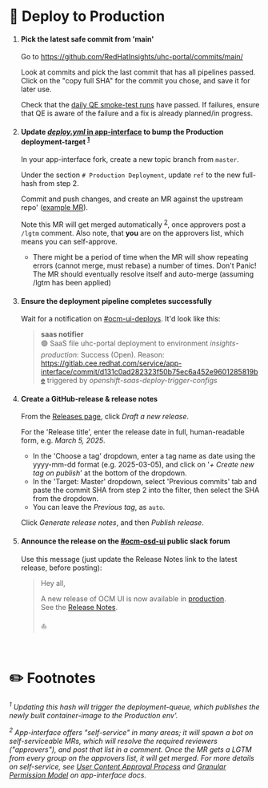 # :cookie: Deploy to Production

1. #### Pick the latest safe commit from 'main'

   Go to https://github.com/RedHatInsights/uhc-portal/commits/main/

   Look at commits and pick the last commit that has all pipelines passed. Click on the "copy full SHA" for the commit you chose, and save it for later use.

   Check that the [daily QE smoke-test runs][32] have passed. If failures, ensure that QE is aware of the failure and a fix is already planned/in progress.

1. #### Update [_deploy.yml_ in app-interface][17] to bump the Production deployment-target <sup>[1][footnotes]</sup>

   In your app-interface fork, create a new topic branch from `master`.  
   
   Under the section `# Production Deployment`, update `ref` to the new full-hash from step 2.

   Commit and push changes, and create an MR against the upstream repo' ([example MR][9]).
      
   Note this MR will get merged automatically <sup>[2][footnotes]</sup>, once approvers post a `/lgtm` comment.  Also note, that **you** are on the approvers list, which means you can self-approve.
    
   * There might be a period of time when the MR will show repeating errors (cannot merge, must rebase) a number of times.  Don't Panic!  The MR should eventually resolve itself and auto-merge (assuming /lgtm has been applied)

1. #### Ensure the deployment pipeline completes successfully

   Wait for a notification on [#ocm-ui-deploys][16].  It'd look like this:

   > **saas notifier**  
   > 🟢 SaaS file uhc-portal deployment to environment *insights-production*: Success (Open). Reason: https://gitlab.cee.redhat.com/service/app-interface/commit/d131c0ad282323f50b75ec6a452e9601285819be triggered by _openshift-saas-deploy-trigger-configs_

1. #### Create a GitHub-release & release notes

   From the [Releases page][35], click _Draft a new release_.

   For the 'Release title', enter the release date in full, human-readable form, e.g. _March 5, 2025_.

   - In the 'Choose a tag' dropdown, enter a tag name as date using the yyyy-mm-dd format (e.g. 2025-03-05), and click on '_+ Create new tag on publish_' at the bottom of the dropdown.  
   - In the 'Target: Master' dropdown, select 'Previous commits' tab and paste the commit SHA from step 2 into the filter, then select the SHA from the dropdown.
   - You can leave the _Previous tag_, as `auto`.

   Click _Generate release notes_, and then _Publish release_.

1. #### Announce the release on the [#ocm-osd-ui][13] public slack forum

   Use this message (just update the Release Notes link to the latest release, before posting):

   > Hey all,
   >
   > A new release of OCM UI is now available in [production][24].  
   > See the [Release Notes][35].
   >
   > ⛵


<br/>

# :pencil2: Footnotes

_<sup>1</sup> Updating this hash will trigger the deployment-queue, which publishes the newly built container-image to the Production env'._

_<sup>2</sup> App-interface offers "self-service" in many areas; it will spawn a bot on self-serviceable MRs, which will resolve the required reviewers ("approvers"), and post that list in a comment.  Once the MR gets a LGTM from every group on the approvers list, it will get merged.
For more details on self-service, see [User Content Approval Process][25] and [Granular Permission Model][26] on app-interface docs._






[9]: https://gitlab.cee.redhat.com/service/app-interface/-/merge_requests/116437
[13]: https://redhat.enterprise.slack.com/archives/C01G3PL29SS
[16]: https://redhat.enterprise.slack.com/archives/C03GKHGMX7U
[17]: https://gitlab.cee.redhat.com/service/app-interface/-/blob/master/data/services/ocm/ui/cicd/deploy.yml
[24]: https://console.redhat.com/openshift
[25]: https://gitlab.cee.redhat.com/service/app-interface/-/blob/master/docs/app-sre/continuous-delivery-in-app-interface.md?#user-content-approval-process
[26]: https://gitlab.cee.redhat.com/service/app-interface/-/blob/master/docs/app-sre/change-types.md#granular-permission-model.md
[32]: https://ci.int.devshift.net/job/RedHatInsights-uhc-portal-qe-gh-cypress-smoke/
[35]: https://github.com/RedHatInsights/uhc-portal/releases



[footnotes]: #pencil2-footnotes
